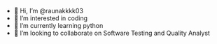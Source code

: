 - 👋 Hi, I’m @raunakkkk03
- 👀 I’m interested in coding
- 🌱 I’m currently learning python
- 💞️ I’m looking to collaborate on Software Testing and Quality Analyst
<!-- - 📫 How to reach me ... -->

<!---
raunakkkk03/raunakkkk03 is a ✨ special ✨ repository because its `README.md` (this file) appears on your GitHub profile.
You can click the Preview link to take a look at your changes.
--->
